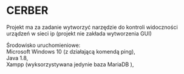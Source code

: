 # CERBER
Projekt ma za zadanie wytworzyć narzędzie do kontroli widoczności urządzeń w sieci ip (projekt nie zakłada wytworzenia GUI)

Środowisko uruchomieniowe:</BR>
Microsoft Windows 10 (z działającą komendą ping),</BR>
Java 1.8,</BR>
Xampp (wyksorzystywana jedynie baza MariaDB <klon MySQL>),</BR>
